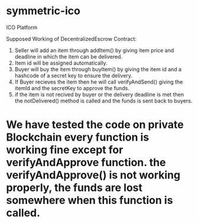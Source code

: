 # symmetric-ico
ICO Platform

Supposed Working of DecentralizedEscrow Contract:
1. Seller will add an item through addItem() by giving item price and deadline in which the item can be delivered.
2. Item id will be assigned automatically.
3. Buyer will buy the item through buyItem() by giving the item id and a hashcode of a secret key to ensure the delivery.
4. If Buyer recieves the item then he will call verifyAndSend() giving the itemId and the secretKey to approve the funds.
5. if the item is not recived by buyer or the delivery deadline is met then the notDelivered() method is called and the funds is sent back to buyers.


# We have tested the code on private Blockchain every function is working fine except for verifyAndApprove function. the verifyAndApprove() is not working properly, the funds are lost somewhere when this function is called.
